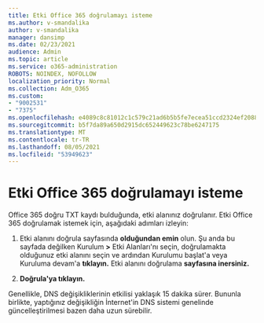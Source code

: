 ```yaml
---
title: Etki Office 365 doğrulamayı isteme
ms.author: v-smandalika
author: v-smandalika
manager: dansimp
ms.date: 02/23/2021
audience: Admin
ms.topic: article
ms.service: o365-administration
ROBOTS: NOINDEX, NOFOLLOW
localization_priority: Normal
ms.collection: Adm_O365
ms.custom:
- "9002531"
- "7375"
ms.openlocfilehash: e4089c8c81012c1c579c21ad6b5b5fe7ecea51ccd2324ef208818bb7242e4af4
ms.sourcegitcommit: b5f7da89a650d2915dc652449623c78be6247175
ms.translationtype: MT
ms.contentlocale: tr-TR
ms.lasthandoff: 08/05/2021
ms.locfileid: "53949623"
---
```

# <a name="ask-office-365-to-verify-your-domain"></a>Etki Office 365 doğrulamayı isteme

Office 365 doğru TXT kaydı bulduğunda, etki alanınız doğrulanır. Etki Office 365 doğrulamak istemek için, aşağıdaki adımları izleyin:

1. Etki alanını doğrula sayfasında **olduğundan emin** olun. Şu anda bu sayfada değilken Kurulum **>** Etki Alanları'nı seçin, doğrulamakta olduğunuz etki  alanını seçin ve ardından Kurulumu başlat'a veya Kuruluma devam'a **tıklayın.** Etki alanını doğrulama **sayfasına inersiniz.**

2. **Doğrula'ya tıklayın.**

Genellikle, DNS değişikliklerinin etkilisi yaklaşık 15 dakika sürer. Bununla birlikte, yaptığınız değişikliğin İnternet'in DNS sistemi genelinde güncelleştirilmesi bazen daha uzun sürebilir.

